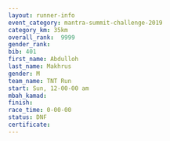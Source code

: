 ```yaml
---
layout: runner-info 
event_category: mantra-summit-challenge-2019 
category_km: 35km 
overall_rank:  9999
gender_rank: 
bib: 401
first_name: Abdulloh
last_name: Makhrus
gender: M
team_name: TNT Run
start: Sun, 12-00-00 am
mbah_kamad: 
finish: 
race_time: 0-00-00
status: DNF
certificate: 
---
```

